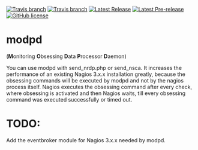 [![Travis branch](https://img.shields.io/travis/ccztux/modpd/master.svg?label=shellcheck%20%28master%29)](https://travis-ci.org/ccztux/modpd)
[![Travis branch](https://img.shields.io/travis/ccztux/modpd/devel.svg?label=shellcheck%20%28devel%29)](https://travis-ci.org/ccztux/modpd)
[![Latest Release](https://img.shields.io/github/release/ccztux/modpd.svg?label=latest%20release)](https://github.com/ccztux/modpd/releases/latest)
[![Latest Pre-release](https://img.shields.io/badge/latest%20pre--release-v1.0.2--beta1-orange.svg)](https://github.com/ccztux/modpd/releases/tag/1.0.2-beta1)
[![GitHub license](https://img.shields.io/badge/license-AGPL-blue.svg)](https://github.com/ccztux/modpd/blob/master/LICENSE)



# modpd
(**M**onitoring **O**bsessing **D**ata **P**rocessor **D**aemon)

You can use modpd with send_nrdp.php or send_nsca. It increases the performance of an existing Nagios 3.x.x installation greatly, because the obsessing commands will be executed by modpd and not by the nagios process itself. Nagios executes the obsessing command after every check, where obsessing is activated and then Nagios waits, till every obsessing command was executed successfully or timed out.


# TODO:
Add the eventbroker module for Nagios 3.x.x needed by modpd.
